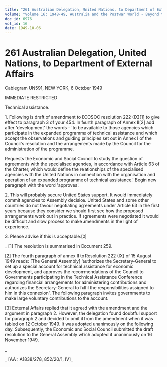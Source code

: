 ```yaml
---
title: "261 Australian Delegation, United Nations, to Department of External Affairs"
volume: "Volume 16: 1948-49, Australia and the Postwar World - Beyond the Region"
doc_id: 6976
vol_id: 16
date: 1949-10-06
---
```


# 261 Australian Delegation, United Nations, to Department of External Affairs

Cablegram UN591, NEW YORK, 6 October 1949

IMMEDIATE RESTRICTED

Technical assistance.

1\. Following is draft of amendment to ECOSOC resolution 222 (IX)[1] to give effect to paragraph 3 of your 454. In fourth paragraph of Annex II[2] add after 'development' the words - 'to be available to those agencies which participate in the expanded programme of technical assistance and which accept the observations and guiding principles set out in Annex I of the Council's resolution and the arrangements made by the Council for the administration of the programme.

Requests the Economic and Social Council to study the question of agreements with the specialised agencies, in accordance with Article 63 of the Charter, which would define the relationships of the specialised agencies with the United Nations in connection with the organisation and operation of an expanded programme of technical assistance.' Begin new paragraph with the word 'approves'.

2\. This will probably secure United States support. It would immediately commit agencies to Assembly decision. United States and some other countries do not favour negotiating agreements under Article 63 in the first years because they consider we should first see how the proposed arrangements work out in practice. If agreements were negotiated it would be difficult and slow process to make amendments in the light of experience.

3\. Please advise if this is acceptable.[3]

_ [1] The resolution is summarised in Document 259.

[2] The fourth paragraph of annex II to Resolution 222 (IX) of 15 August 1949 reads: [The General Assembly] 'authorizes the Secretary-General to set up a special account for technical assistance for economic development, and approves the recommendations of the Council to Governments participating in the Technical Assistance Conference regarding financial arrangements for administering contributions and authorizes the Secretary-General to fulfil the responsibilities assigned to him in this connexion'. The following paragraph invites governments to make large voluntary contributions to the account.

[3] External Affairs replied that it agreed with the amendment and the argument in paragraph 2. However, the delegation found doubtful support for paragraph 2 and decided to omit it from the amendment when it was tabled on 12 October 1949. It was adopted unanimously on the following day. Subsequently, the Economic and Social Council submitted the draft resolution to the General Assembly which adopted it unanimously on 16 November 1949.

_

_ [AA : A1838/278, 852/20/1, IV]_
